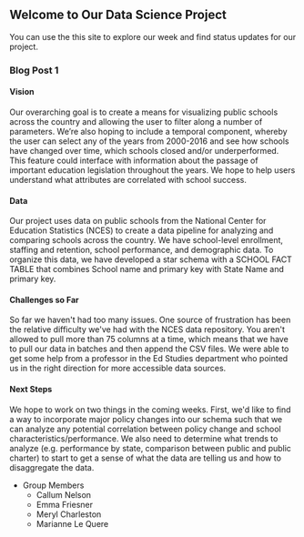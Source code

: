 ## Welcome to Our Data Science Project

You can use the this site to explore our week and find status updates for our project.

### Blog Post 1

#### Vision

Our overarching goal is to create a means for visualizing public schools across the country and allowing the user to 	filter along a number of parameters. We’re also hoping to include a temporal component, whereby the user can select any of the years from 2000-2016 and see how schools have changed over time, which schools closed and/or underperformed. This feature could interface with information about the passage of important education legislation throughout the years. We hope to help users understand what attributes are correlated with school success. 

#### Data

Our project uses data on public schools from the National Center for Education Statistics (NCES) to create a data pipeline for analyzing and comparing schools across the country. We have school-level enrollment, staffing and retention, school performance, and demographic data. To organize this data, we have developed a star schema with a SCHOOL FACT TABLE that combines School name and primary key with State Name and primary key. 

#### Challenges so Far

So far we haven't had too many issues. One source of frustration has been the relative difficulty we've had with the NCES data repository. You aren't allowed to pull more than 75 columns at a time, which means that we have to pull our data in batches and then append the CSV files. We were able to get some help from a professor in the Ed Studies department who pointed us in the right direction for more accessible data sources.

#### Next Steps	

We hope to work on two things in the coming weeks. First, we'd like to find a way to incorporate major policy changes into our schema such that we can analyze any potential correlation between policy change and school characteristics/performance. We also need to determine what trends to analyze (e.g. performance by state, comparison between public and public charter) to start to get a sense of what the data are telling us and how to disaggregate the data. 

- Group Members
  - Callum Nelson
  - Emma Friesner
  - Meryl Charleston
  - Marianne Le Quere
